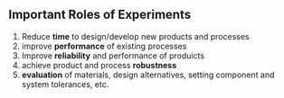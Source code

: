 ## Important Roles of Experiments
1. Reduce **time** to design/develop new products and processes
2. improve **performance** of existing processes
3. Improve **reliability** and performance of produicts
4. achieve product and process **robustness**
5. **evaluation** of materials, design alternatives, setting component and system tolerances, etc.